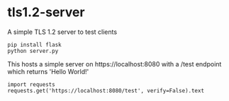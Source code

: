 # tls1.2-server
A simple TLS 1.2 server to test clients

```
pip install flask
python server.py
```

This hosts a simple server on https://localhost:8080 with a /test endpoint which returns 'Hello World!'

```
import requests
requests.get('https://localhost:8080/test', verify=False).text
```